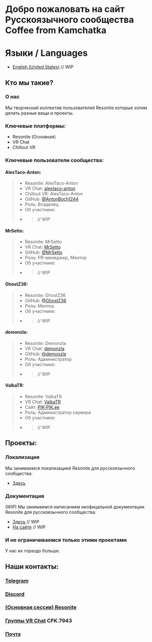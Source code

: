 Добро пожаловать на сайт Русскоязычного сообщества Coffee from Kamchatka
===

# Языки / Languages
 - [English (United States)](index.en.md)
   // WIP

Кто мы такие?
---

### О нас
Мы творческий коллектив пользователей Resonite которые хотим делать разные вещи и проекты.

### Ключевые платформы:
 - Resonite (Основная)
 - VR Chat
 - Chillout VR

### Ключевые пользователи сообщества:
#### AlexTaco-Anton:
> - Resonite: AlexTaco-Anton
> - VR Chat: [alextaco-anton](https://vrchat.com/home/user/usr_b748f9c7-b032-47fc-836a-41c6e1ee8fd4)
> - Chillout VR: AlexTaco-Anton
> - GitHub: [@AntonBoch1244](https://github.com/antonboch1244)
> - Роль: Владелец
> - Об участнике:
> - > // WIP

#### MrSetto:
> - Resonite: MrSetto
> - VR Chat: [MrSetto](https://vrchat.com/home/user/usr_3a5648bc-e0a0-4f0a-8232-0212412fdb23)
> - GitHub: [@MrSetto](https://github.com/mrsetto)
> - Роль: PR-менеджер, Ментор
> - Об участнике:
> - > // WIP

#### GhostZ36:
> - Resonite: GhostZ36
> - GitHub: [@GhostZ36](https://github.com/ghostz36)
> - Роль: Ментор
> - Об участнике:
> - > // WIP

#### demonzla:
> - Resonite: Demonzla
> - VR Chat: [demonzla](https://vrchat.com/home/user/usr_f4fe7eb0-337f-4555-a8ac-bf761cf1821b)
> - GitHub: [@demonzla](https://github.com/demonzla)
> - Роль: Администратор
> - Об участнике:
> - > // WIP

#### ValkaTR:
> - Resonite: ValkaTR
> - VR Chat: [ValkaTR](https://vrchat.com/home/user/usr_65667820-4ca2-4fbc-8570-bbc9c2fdf05c)
> - Сайт: [PIK-PIK.ee](https://pik-pik.ee/)
> - Роль: Администратор сервера
> - Об участнике:
> - > // WIP

Проекты:
---

### Локализация
Мы занимаемся локализацией Resonite для русскоязычного сообщества:
  - [Здесь](https://github.com/coffee-from-kamchatka/RU-Localization)

### Документация
(WIP) Мы занимаемся написанием неофицальной документации Resonite для русскоязычного сообщества.
  - [Здесь](https://github.com/coffee-from-kamchatka/Resonite-Russian-Documentation)
    // WIP
  - [На сайте](/docs)
    // WIP

### И не ограничиваемся только этими проектами
У нас их гораздо больше.

Наши контакты:
---
### [Telegram](https://t.me/+eG4J6mPJZnAxZDRi)
### [Discord](https://discord.gg/RQtNZQfkSA)
### [(Основная сессия) Resonite](https://go.resonite.com/session/S-U-PIKPIK:CoffeeFromKamchatka)
### [Группы VR Chat](https://vrc.group/CFK.7943) CFK.7943
### [Почта](mailto:coffee-from-kamchatka@outlook.com)
